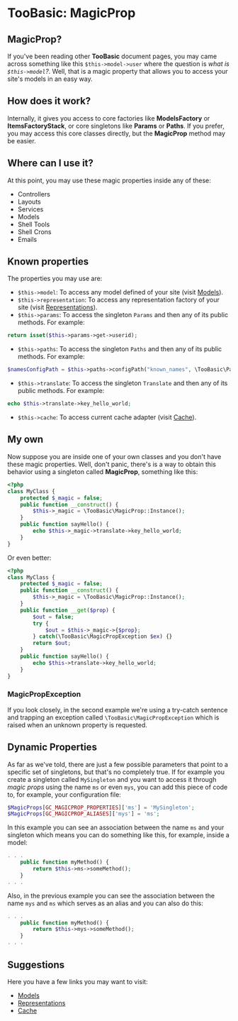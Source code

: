 # TooBasic: MagicProp
## MagicProp?
If you've been reading other __TooBasic__ document pages, you may came across
something like this `$this->model->user` where the question is _what is
`$this->model`?_.
Well, that is a magic property that allows you to access your site's models in an
easy way.

## How does it work?
Internally, it gives you access to core factories like __ModelsFactory__ or
__ItemsFactoryStack__, or core singletons like __Params__ or __Paths__.
If you prefer, you may access this core classes directly, but the __MagicProp__
method may be easier.

## Where can I use it?
At this point, you may use these magic properties inside any of these:

* Controllers
* Layouts
* Services
* Models
* Shell Tools
* Shell Crons
* Emails

## Known properties
The properties you may use are:

* `$this->model`: To access any model defined of your site (visit
[Models](models.md)).
* `$this->representation`: To access any representation factory of your site
(visit [Representations](representations.md)).
* `$this->params`: To access the singleton `Params` and then any of its public
methods. For example:
```php
return isset($this->params->get->userid);
```
* `$this->paths`:  To access the singleton `Paths` and then any of its public
methods. For example:
```php
$namesConfigPath = $this->paths->configPath("known_names", \TooBasic\Paths::ExtensionJSON);
```
* `$this->translate`: To access the singleton `Translate` and then any of its
public methods. For example:
```php
echo $this->translate->key_hello_world;
```
* `$this->cache`: To access current cache adapter  (visit [Cache](cache.md)).

## My own
Now suppose you are inside one of your own classes and you don't have these magic
properties.
Well, don't panic, there's is a way to obtain this behavior using a singleton
called __MagicProp__, something like this:
```php
<?php
class MyClass {
	protected $_magic = false;
	public function __construct() {
		$this->_magic = \TooBasic\MagicProp::Instance();
	}
	public function sayHello() {
		echo $this->_magic->translate->key_hello_world;
	}
}
```
Or even better:
```php
<?php
class MyClass {
	protected $_magic = false;
	public function __construct() {
		$this->_magic = \TooBasic\MagicProp::Instance();
	}
	public function __get($prop) {
		$out = false;
		try {
			$out = $this->_magic->{$prop};
		} catch(\TooBasic\MagicPropException $ex) {}
		return $out;
	}
	public function sayHello() {
		echo $this->translate->key_hello_world;
	}
}
```

### MagicPropException
If you look closely, in the second example we're using a try-catch sentence and
trapping an exception called `\TooBasic\MagicPropException` which is raised when
an unknown property is requested.

## Dynamic Properties
As far as we've told, there are just a few possible parameters that point to a
specific set of singletons, but that's no completely true.
If for example you create a singleton called `MySingleton` and you want to access
it through _magic props_ using the name `ms` or even `mys`, you can add this piece
of code to, for example, your configuration file:
```php
$MagicProps[GC_MAGICPROP_PROPERTIES]['ms'] = 'MySingleton';
$MagicProps[GC_MAGICPROP_ALIASES]['mys'] = 'ms';
```
In this example you can see an association between the name `ms` and your
singleton which means you can do something like this, for example, inside a model:
```php
. . .
	public function myMethod() {
		return $this->ms->someMethod();
	}
. . .
```
Also, in the previous example you can see the association between the name `mys`
and `ms` which serves as an alias and you can also do this:
```php
. . .
	public function myMethod() {
		return $this->mys->someMethod();
	}
. . .
```

## Suggestions
Here you have a few links you may want to visit:

* [Models](models.md)
* [Representations](representations.md)
* [Cache](cache.md)

